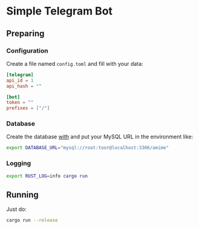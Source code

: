 # Simple Telegram Bot

## Preparing

### Configuration

Create a file named `config.toml` and fill with your data:

```toml
[telegram]
api_id = 1
api_hash = ""

[bot]
token = ""
prefixes = ["/"]
```

### Database

Create the database [with](src/database/database.sql) and put your MySQL URL in the environment like:

```bash
export DATABASE_URL="mysql://root:toor@localhost:3306/amime"
```

### Logging

```bash
export RUST_LOG=info cargo run
```

## Running

Just do:

```bash
cargo run --release
```
